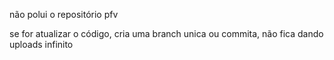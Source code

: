 não polui o repositório pfv

se for atualizar o código, cria uma branch unica ou commita, não fica dando uploads infinito

